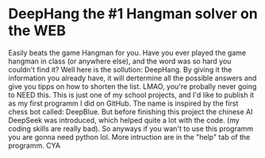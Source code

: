 # DeepHang the #1 Hangman solver on the WEB
Easily beats the game Hangman for you.
Have you ever played the game hangman in class (or anywhere else), and the word was so hard you couldn't find it? Well here is the sollution: DeepHang. By giving it the information you already have, it will dertermine all the possible answers and give you tipps on how to shorten the list.
LMAO, you're probally never going to NEED this. This is just one of my school projects, and I'd like to publish it as my first programm I did on GitHub. The name is inspired by the first chess bot called: DeepBlue. But before finishing this project the chinese AI DeepSeek was introduced, which helped quite a lot with the code. (my coding skills are really bad). So anyways if you wan't to use this programm you are gonna need python lol. More intruction are in the "help" tab of the programm. CYA 
